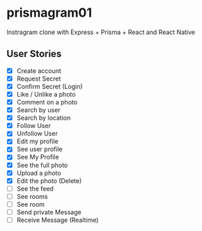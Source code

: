 # prismagram01

Instragram clone with Express + Prisma + React and React Native

## User Stories

- [x] Create account
- [x] Request Secret
- [x] Confirm Secret (Login)
- [x] Like / Unlike a photo
- [x] Comment on a photo
- [x] Search by user
- [x] Search by location
- [x] Follow User
- [x] Unfollow User
- [x] Edit my profile
- [x] See user profile
- [x] See My Profile
- [x] See the full photo
- [x] Upload a photo
- [x] Edit the photo (Delete)
- [ ] See the feed
- [ ] See rooms
- [ ] See room
- [ ] Send private Message
- [ ] Receive Message (Realtime)